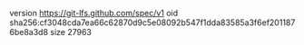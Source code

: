 version https://git-lfs.github.com/spec/v1
oid sha256:cf3048cda7ea66c62870d9c5e08092b547f1dda83585a3f6ef2011876be8a3d8
size 27963

